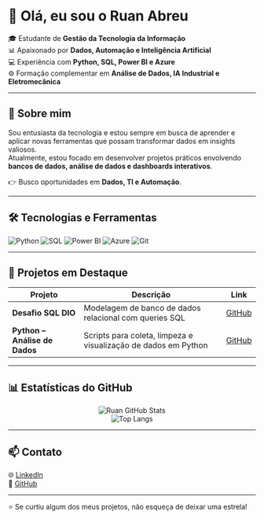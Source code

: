 # 👋 Olá, eu sou o Ruan Abreu

🎓 Estudante de **Gestão da Tecnologia da Informação**  
📊 Apaixonado por **Dados, Automação e Inteligência Artificial**  
💻 Experiência com **Python, SQL, Power BI e Azure**  
⚙️ Formação complementar em **Análise de Dados, IA Industrial e Eletromecânica**

---

## 🚀 Sobre mim
Sou entusiasta da tecnologia e estou sempre em busca de aprender e aplicar novas ferramentas que possam transformar dados em insights valiosos.  
Atualmente, estou focado em desenvolver projetos práticos envolvendo **bancos de dados, análise de dados e dashboards interativos**.  

👉 Busco oportunidades em **Dados, TI e Automação**.  

---

## 🛠️ Tecnologias e Ferramentas
![Python](https://img.shields.io/badge/-Python-3776AB?style=for-the-badge&logo=python&logoColor=white)
![SQL](https://img.shields.io/badge/-SQL-0064a5?style=for-the-badge&logo=mysql&logoColor=white)
![Power BI](https://img.shields.io/badge/-Power%20BI-F2C811?style=for-the-badge&logo=power-bi&logoColor=black)
![Azure](https://img.shields.io/badge/-Azure-0078D4?style=for-the-badge&logo=microsoft-azure&logoColor=white)
![Git](https://img.shields.io/badge/-Git-F05032?style=for-the-badge&logo=git&logoColor=white)

---

## 📌 Projetos em Destaque
| Projeto | Descrição | Link |
|---------|-----------|------|
| **Desafio SQL DIO** | Modelagem de banco de dados relacional com queries SQL | [GitHub](https://github.com/RuanAbr3u/DESAFIO-SQL-DIO-2) |
| **Python – Análise de Dados** | Scripts para coleta, limpeza e visualização de dados em Python | [GitHub](https://github.com/RuanAbr3u/Analise-Temperatura) |

---

## 📊 Estatísticas do GitHub
<div align="center">
  
![Ruan GitHub Stats](https://github-readme-stats.vercel.app/api?username=RuanAbr3u&show_icons=true&theme=tokyonight)  
![Top Langs](https://github-readme-stats.vercel.app/api/top-langs/?username=RuanAbr3u&layout=compact&theme=tokyonight)

</div>

---

## 📫 Contato
🌐 [LinkedIn](https://www.linkedin.com/in/ruan-abreu-santos/)  
🐙 [GitHub](https://github.com/RuanAbr3u)

---

⭐ Se curtiu algum dos meus projetos, não esqueça de deixar uma estrela!

